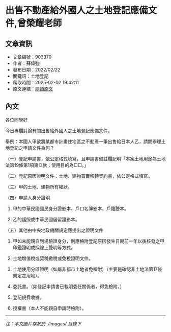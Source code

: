 # 出售不動產給外國人之土地登記應備文件,曾榮耀老師

## 文章資訊
- 文章編號：903370
- 作者：蘇偉強
- 發布日期：2022/02/22
- 關鍵詞：土地登記
- 爬取時間：2025-02-02 19:42:11
- 原文連結：[閱讀原文](https://real-estate.get.com.tw/Columns/detail.aspx?no=903370)

## 內文
各位同學好

今日專欄討論有關出售給外國人之土地登記應備文件。

舉例：本國人甲欲將某都市計畫住宅區之不動產一筆出售給日本人乙，請問辦理土地登記之申請文件為何？

（一）登記申請書，依公定格式填寫，且申請書備註欄記明「本案土地用途為土地法第19條第1項第○款；使用目的為□□。」

（二）登記原因證明文件：土地、建物買賣移轉契約書，依公定格式填寫。

（三）甲的土地、建物所有權狀。

（四）申請人身分證明

1. 甲的中華民國國民身分證影本、戶口名簿影本、戶籍謄本。

2. 乙的護照或中華民國居留證影本。

（五）其他由中央地政機關規定應提出之證明文件

1. 甲如未能親自到場驗證身分，則應檢附登記原因發生日期前一年以後核發之甲印鑑證明或採線上聲明等方式。

2. 土地增值稅或契稅繳稅或免稅證明文件。

3. 土地使用分區證明（如屬非都市土地者免檢附）（主要是確認非土地法第17條規定之用地）。

4. 委託書。（如登記申請書已載明委任關係者，得免檢附。）

5. 登記規費收據。

6. 授權書（本人不能親自申請時檢附）。
---
*注：本文圖片存放於 ./images/ 目錄下*
